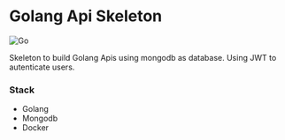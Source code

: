 # Golang Api Skeleton

![Go](https://github.com/andersondalmina/go-api-skeleton/workflows/Go/badge.svg)

Skeleton to build Golang Apis using mongodb as database.
Using JWT to autenticate users.

### Stack
- Golang
- Mongodb
- Docker
